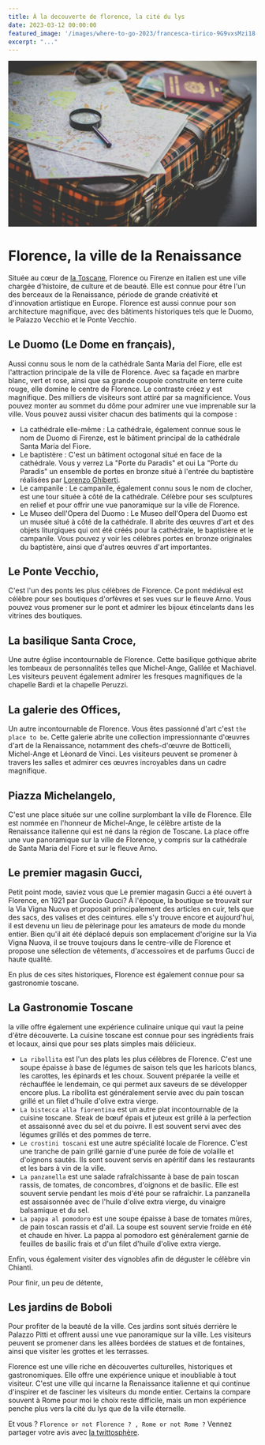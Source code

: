 ```yaml
---
title: À la decouverte de florence, la cité du lys
date: 2023-03-12 00:00:00
featured_image: '/images/where-to-go-2023/francesca-tirico-9G9vxsMzi18-unsplash.jpg'
excerpt: "..."
---
```


![](/images/where-to-go-2023/francesca-tirico-9G9vxsMzi18-unsplash.jpg)

# Florence, la ville de la Renaissance

Située au cœur de [la Toscane](https://fr.wikipedia.org/wiki/Toscane), Florence ou Firenze en italien est une ville chargée d'histoire, de culture et de beauté. Elle est connue pour être l'un des berceaux de la Renaissance, période de grande créativité et d'innovation artistique en Europe. Florence est aussi connue pour son architecture magnifique, avec des bâtiments historiques tels que le Duomo, le Palazzo Vecchio et le Ponte Vecchio. 

## Le Duomo (Le Dome en français),

Aussi connu sous le nom de la cathédrale Santa Maria del Fiore, elle est l'attraction principale de la ville de Florence. Avec sa façade en marbre blanc, vert et rose, ainsi que sa grande coupole construite en terre cuite rouge, elle domine le centre de Florence. Le contraste créez y est magnifique. Des milliers de visiteurs sont attiré par sa magnificience. Vous pouvez monter au sommet du dôme pour admirer une vue imprenable sur la ville. Vous pouvez aussi visiter chacun des batiments qui la compose : 

- La cathédrale elle-même : La cathédrale, également connue sous le nom de Duomo di Firenze, est le bâtiment principal de la cathédrale Santa Maria del Fiore.
- Le baptistère : C'est un bâtiment octogonal situé en face de la cathédrale. Vous y verrez La "Porte du Paradis" et oui La "Porte du Paradis" un ensemble de portes en bronze situé à l'entrée du baptistère réalisées par [Lorenzo Ghiberti](https://fr.wikipedia.org/wiki/Lorenzo_Ghiberti).
- Le campanile : Le campanile, également connu sous le nom de clocher, est une tour située à côté de la cathédrale. Célèbre pour ses sculptures en relief et pour offrir une vue panoramique sur la ville de Florence.
- Le Museo dell'Opera del Duomo : Le Museo dell'Opera del Duomo est un musée situé à côté de la cathédrale. Il abrite des œuvres d'art et des objets liturgiques qui ont été créés pour la cathédrale, le baptistère et le campanile. Vous pouvez y voir les célèbres portes en bronze originales du baptistère, ainsi que d'autres œuvres d'art importantes.

## Le Ponte Vecchio,

C'est l'un des ponts les plus célèbres de Florence. Ce pont médiéval est célèbre pour ses boutiques d'orfèvres et ses vues sur le fleuve Arno. Vous pouvez vous promener sur le pont et admirer les bijoux étincelants dans les vitrines des boutiques.

## La basilique Santa Croce,

Une autre église incontournable de Florence. Cette basilique gothique abrite les tombeaux de personnalités telles que Michel-Ange, Galilée et Machiavel. Les visiteurs peuvent également admirer les fresques magnifiques de la chapelle Bardi et la chapelle Peruzzi.

## La galerie des Offices, 

Un autre incontournable de Florence. Vous êtes passionné d'art c'est `the place to be`. Cette galerie abrite une collection impressionnante d'œuvres d'art de la Renaissance, notamment des chefs-d'œuvre de Botticelli, Michel-Ange et Léonard de Vinci. Les visiteurs peuvent se promener à travers les salles et admirer ces œuvres incroyables dans un cadre magnifique.

## Piazza Michelangelo,

C'est une place située sur une colline surplombant la ville de Florence. Elle est nommée en l'honneur de Michel-Ange, le célèbre artiste de la Renaissance italienne qui est né dans la région de Toscane. La place offre une vue panoramique sur la ville de Florence, y compris sur la cathédrale de Santa Maria del Fiore et sur le fleuve Arno.

## Le premier magasin Gucci,

Petit point mode, saviez vous que Le premier magasin Gucci a été ouvert à Florence, en 1921 par Guccio Gucci? À l'époque, la boutique se trouvait sur la Via Vigna Nuova et proposait principalement des articles en cuir, tels que des sacs, des valises et des ceintures. elle s'y trouve encore et aujourd'hui, il est devenu un lieu de pèlerinage pour les amateurs de mode du monde entier. Bien qu'il ait été déplacé depuis son emplacement d'origine sur la Via Vigna Nuova, il se trouve toujours dans le centre-ville de Florence et propose une sélection de vêtements, d'accessoires et de parfums Gucci de haute qualité.

En plus de ces sites historiques, Florence est également connue pour sa gastronomie toscane.

## La Gastronomie Toscane

la ville offre également une expérience culinaire unique qui vaut la peine d'être découverte. La cuisine toscane est connue pour ses ingrédients frais et locaux, ainsi que pour ses plats simples mais délicieux. 

- `La ribollita` est l'un des plats les plus célèbres de Florence. C'est une soupe épaisse à base de légumes de saison tels que les haricots blancs, les carottes, les épinards et les choux. Souvent préparée la veille et réchauffée le lendemain, ce qui permet aux saveurs de se développer encore plus. La ribollita est généralement servie avec du pain toscan grillé et un filet d'huile d'olive extra vierge.
- `La bistecca alla fiorentina` est un autre plat incontournable de la cuisine toscane. Steak de bœuf épais et juteux est grillé à la perfection et assaisonné avec du sel et du poivre. Il est souvent servi avec des légumes grillés et des pommes de terre.
- `Le crostini toscani` est une autre spécialité locale de Florence. C'est une tranche de pain grillé garnie d'une purée de foie de volaille et d'oignons sautés. Ils sont souvent servis en apéritif dans les restaurants et les bars à vin de la ville.
- `La panzanella` est une salade rafraîchissante à base de pain toscan rassis, de tomates, de concombres, d'oignons et de basilic. Elle est souvent servie pendant les mois d'été pour se rafraîchir. La panzanella est assaisonnée avec de l'huile d'olive extra vierge, du vinaigre balsamique et du sel.
- `La pappa al pomodoro` est une soupe épaisse à base de tomates mûres, de pain toscan rassis et d'ail. La soupe est souvent servie froide en été et chaude en hiver. La pappa al pomodoro est généralement garnie de feuilles de basilic frais et d'un filet d'huile d'olive extra vierge.

Enfin, vous également visiter des vignobles afin de déguster le célèbre vin Chianti.

Pour finir, un peu de détente, 

## Les jardins de Boboli

Pour profiter de la beauté de la ville. Ces jardins sont situés derrière le Palazzo Pitti et offrent aussi une vue panoramique sur la ville. Les visiteurs peuvent se promener dans les allées bordées de statues et de fontaines, ainsi que visiter les grottes et les terrasses.

Florence est une ville riche en découvertes culturelles, historiques et gastronomiques. Elle offre une expérience unique et inoubliable à tout visiteur. C'est une ville qui incarne la Renaissance italienne et qui continue d'inspirer et de fasciner les visiteurs du monde entier. Certains la compare souvent à Rome pour moi le choix reste difficile, mais un mon expérience penche plus vers la cité du lys que de la ville éternelle. 

Et vous ? `Florence or not Florence ? , Rome or not Rome ?` Vennez partager votre avis avec [la twittosphère](https://mobile.twitter.com/search?q=journaldunvoyageur.fr/2023-01-10-ou-partir-en-2023). 
